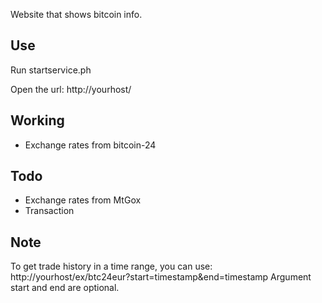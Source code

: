 Website that shows bitcoin info.

Use
---
Run startservice.ph

Open the url: http://yourhost/


Working
-------
* Exchange rates from bitcoin-24

Todo
----
* Exchange rates from MtGox
* Transaction

Note
----
To get trade history in a time range, you can use:
http://yourhost/ex/btc24eur?start=timestamp&end=timestamp
Argument start and end are optional.
